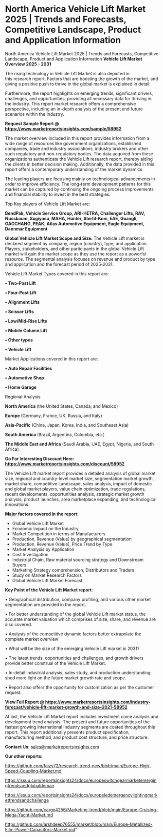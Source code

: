 # North America Vehicle Lift Market 2025 | Trends and Forecasts, Competitive Landscape, Product and Application Information
North America Vehicle Lift Market 2025 | Trends and Forecasts, Competitive Landscape, Product and Application Information
<Strong> Vehicle Lift Market Overview 2025 - 2031</strong>

The rising technology in Vehicle Lift Market is also depicted in this research report. Factors that are boosting the growth of the market, and giving a positive push to thrive in the global market is explained in detail.

Furthermore, the report highlights on emerging trends, significant drivers, challenges, and opportunities, providing all necessary data for thriving in the industry. This report market research offers a comprehensive perspective, including an in-depth analysis of the present and future scenarios within the industry.

<strong>Request Sample Report @ <a href=https://www.marketreportsinsights.com/sample/58952>https://www.marketreportsinsights.com/sample/58952</a></strong>

The market overview included in this report provides information from a wide range of resources like government organizations, established companies, trade and industry associations, industry brokers and other such regulatory and non-regulatory bodies. The data acquired from these organizations authenticate the Vehicle Lift research report, thereby aiding the clients in better decision making. Additionally, the data provided in this report offers a contemporary understanding of the market dynamics.

The leading players are focusing mainly on technological advancements in order to improve efficiency. The long-term development patterns for this market can be captured by continuing the ongoing process improvements and financial stability to invest in the best strategies.

Top Key players of Vehicle Lift Market are:

<strong>BendPak, Vehicle Service Group, ARI-HETRA, Challenger Lifts, RAV, Nussbaum, Sugiyasu, MAHA, Hunter, Stertil-Koni, EAE, Guangli, GAOCHANG, PEAK, Atlas Automotive Equipment, Eagle Equipment, Dannmar Equipment</strong>

<strong><b>Global Vehicle Lift Market Scope and Size:</b></strong>
The Vehicle Lift market is declared segment by company, region (country), type, and application. Players, stakeholders, and other participants in the global Vehicle Lift market will gain the market scope as they use the report as a powerful resource. The segmental analysis focuses on revenue and product by type and application and the forecast period of 2025-2031.

Vehicle Lift Market Types covered in this report are:

<strong>• Two-Post Lift

• Four-Post Lift

• Alignment Lifts

• Scissor Lifts

• Low/Mid-Rise Lifts

• Mobile Column Lift

• Other types

• Vehicle Lift</strong>

Market Applications covered in this report are:

<strong>• Auto Repair Facilities

• Automotive Shop

• Home Garage</strong> 

Regional Analysis

<strong>North America</strong> (the United States, Canada, and Mexico)

<strong>Europe</strong> (Germany, France, UK, Russia, and Italy)

<strong>Asia-Pacific</strong> (China, Japan, Korea, India, and Southeast Asia)

<strong>South America</strong> (Brazil, Argentina, Colombia, etc.)

<strong>The Middle East and Africa</strong> (Saudi Arabia, UAE, Egypt, Nigeria, and South Africa)

<strong>Go For Interesting Discount Here: <a href=https://www.marketreportsinsights.com/discount/58952>https://www.marketreportsinsights.com/discount/58952</a></strong>

The Vehicle Lift market report provides a detailed analysis of global market size, regional and country-level market size, segmentation market growth, market share, competitive Landscape, sales analysis, impact of domestic and global market players, value chain optimization, trade regulations, recent developments, opportunities analysis, strategic market growth analysis, product launches, area marketplace expanding, and technological innovations.

<strong><b>Major factors covered in the report:</b></strong>
<ul>
  <li>Global Vehicle Lift Market </li>
  <li>Economic Impact on the Industry</li>
  <li>Market Competition in terms of Manufacturers</li>
  <li>Production, Revenue (Value) by geographical segmentation</li>
  <li>Production, Revenue (Value), Price Trend by Type</li>
  <li>Market Analysis by Application</li>
  <li>Cost Investigation</li>
  <li>Industrial Chain, Raw material sourcing strategy and Downstream Buyers</li>
  <li>Marketing Strategy comprehension, Distributors and Traders</li>
  <li>Study on Market Research Factors</li>
  <li>Global Vehicle Lift Market Forecast</li>
</ul>

<strong><b>Key Point of the Vehicle Lift Market report:</b></strong>

• Geographical distribution, company profiling, and various other market segmentation are provided in the report.

• For better understanding of the global Vehicle Lift market status, the accurate market valuation which comprises of size, share, and revenue are also covered.

• Analysis of the competitive dynamic factors better extrapolate the complete market overview

• What will be the size of the emerging Vehicle Lift market in 2031?

• The latest trends, opportunities and challenges, and growth drivers provide better construal of the Vehicle Lift Market.

• In-detail industrial analysis, sales study, and production understanding shed more light on the future market growth rate and scope.

• Report also offers the opportunity for customization as per the customer request.

<strong><b>View Full Report @ <a href=https://www.marketreportsinsights.com/industry-forecast/vehicle-lift-market-growth-and-size-2021-58952>https://www.marketreportsinsights.com/industry-forecast/vehicle-lift-market-growth-and-size-2021-58952</a></b></strong>


At last, the Vehicle Lift Market report includes investment come analysis and development trend analysis. The present and future opportunities of the fastest growing international industry segments are coated throughout this report. This report additionally presents product specification, manufacturing method, and product cost structure, and price structure.

<strong>Contact Us:</strong>
sales@marketreportsinsights.com

<strong>Our other reports:</strong>

<a href=https://github.com/faizy72/research-trend-new/blob/main/Europe-High-Speed-Coupling-Market.md>https://github.com/faizy72/research-trend-new/blob/main/Europe-High-Speed-Coupling-Market.md</a>

<a href=https://issuu.com/reportsinsights24/docs/europeswitchgearmarketemergingtrendsandglobaldeman>https://issuu.com/reportsinsights24/docs/europeswitchgearmarketemergingtrendsandglobaldeman</a>

<a href=https://issuu.com/reportsinsights24/docs/europeledemergencylightingmarkettrendsandchallenge>https://issuu.com/reportsinsights24/docs/europeledemergencylightingmarkettrendsandchallenge</a>

<a href=https://github.com/cargo4256/Marketing-trend/blob/main/Europe-Cruising-Mega-Yacht-Market.md>https://github.com/cargo4256/Marketing-trend/blob/main/Europe-Cruising-Mega-Yacht-Market.md</a>

<a href=https://github.com/arshdeep76555/market/blob/main/Europe-Metallized-Film-Power-Capacitors-Market.md>https://github.com/arshdeep76555/market/blob/main/Europe-Metallized-Film-Power-Capacitors-Market.md</a>"
